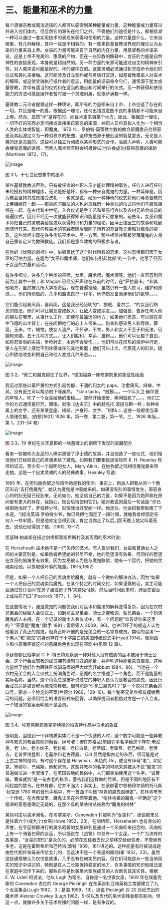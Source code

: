 

# 三、能量和巫术的力量

每个遵循宗教或魔法途径的人都可以感受到某种能量或力量，这种能量或力量穿过并进入他们体内，但显然它的源头在他们之外。不管他们的途径是什么，都相信*是*一种可以通过一套实用技术的表现来获得和使用的力量。这种力量是什么，它来自哪里，有几种解释，其中一些是不相容的。有一些来自基督教世界观的理论认为女巫的力量来自上帝。女巫的力量可能来自于自然的内在力量，用基督教的术语来说，这是上帝不完美的、堕落的产物，但在一些异教的解释中，女巫的力量是自然神性的直接表现，本身就是超自然的。另一种力量的来源可能通过自主的精神来引导，对人类来说可能是好的、坏的或中立的。这些灵魂必须通过祈求或命令他们的仪式和典礼来接触。这可能涉及订立契约或与灵魂打交道，如基督教猎巫人对巫术的解释，或迫使灵魂执行操作者的意志，用能量的话语命令它们，通常源于犹太或基督教，并伴有适当的仪式和在适当的地点和时间举行的仪式。另一种获得和使用能力的方法可能是操作者暂时被一个灵魂附身，就像萨满教一样。

基督教二元论者提倡这样一种理论，即所有的力量都来自上帝，上帝创造了存在的一切，并且是唯一的善。根据这一理论，任何出错或意图不良的事情都不可能来自上帝。然而，显然“坏”是存在的，而且肯定来自某个地方。因此，根据这一理论，一切不好的东西必定间接或直接来自邪恶的来源，神职人员将其拟人化为一个相当人类的实体或智能，即魔鬼。1972 年，罗伯特·莫蒂默主教的教会驱魔委员会将邪恶及其起源定义为一种对秩序的扭曲，这种扭曲源于被创造的智慧意志，无论是人类的还是恶魔的。这些可以独立行动或以某种形式的合作。驱魔人声称，人类可能会接受恶魔的诱惑，而黑人魔术师有时会积极尝试(也许会成功)获得恶魔的援助(Mortimer 1972，17)。

![image](images/9781620558454_005.jpg)

图 3.1。十七世纪想象中的巫术

某些基督教教派声称，只有被任命的神职人员才能处理精神事务，任何人进行任何未经授权的精神程序，无论是好是坏，都有一种来自魔鬼的力量。一种延伸是，因为教会坚持其成员接受洗礼——也就是说，经历一种神奇的仪式将他们与基督教的上帝捆绑在一起——那些练习魔法的人也必须经历一种类似的仪式将他们与魔鬼捆绑在一起。在古代和中世纪，入会仪式是手工艺和贸易行会以及农村兄弟会成员的普遍仪式，因此不经历一次就能获得知识和能量是不可想象的。前些年，女巫和魔术师把自己的灵魂卖给魔鬼以获得知识和力量的理论，因浮士德医生的故事和戏剧而流行开来。现代异教巫术的实践者随后删除了所有的基督教元素和对魔鬼的提及，这些曾经出现在许多传统巫术中。另一方面，那些相信并积极崇拜魔鬼的人将自己重新定义为撒殚教徒。我们都是意义建构的积极参与者。

在他的《忧郁的剖析》中，伯顿表达了这个时代所有的恐惧，这些恐惧都归因于女巫的可怕力量。在题为“女巫和魔术师，他们如何引起忧郁”的一节中，他写了归因于女巫的力量和活动。

有许多细分，许多几个种类的巫师，女巫，魔术师，魔术师等。他们一直容忍到目前为止其中一些；和 Magick 已经公开声称在以前的时代，在*萨拉曼卡，*和其他地方，虽然被几所大学指责后，现在普遍抵触，虽然仍有一些人练习，维护和原谅。。。他们所能做的，几乎和魔鬼自己一样多，他仍然准备满足他们的欲望。。。。

它们能引起暴风雨，暴风雨，这是我已经证明的*、挪威、爱尔兰、*的女巫们熟悉的做法。他们可以让朋友变成敌人，让敌人变成朋友。。。加强爱，告诉任何人他的朋友在哪里，从事什么工作，即使在最遥远的地方；如果他们愿意，可以骑在空中飞翔的山羊背上，在夜间把他们的心上人带来。。。伤害和感染男人和野兽，藤蔓，玉米，牛，植物，使女人流产，不怀孕，不育，男人和女人不至于和无法，已婚和未婚，五十几种方式。。。让人们胜利，幸运，雄辩。。。他们可以让棍子自由，如将忍受剑的尖端，步枪射击，永远不会受伤。。。他们可以在炽热的熔炉中行走，使人在刑架上感觉不到疼痛或任何其他折磨；他们可以止血，代表死人的形状，随心所欲地改变和把自己和他人变成几种形态。。。。

![image](images/9781620558454_006.jpg)

图 3.2。*死亡和魔鬼锁住了世界，*德国福森一座修道院里的象征性绘画

我见过那些以最严重的方式引起忧郁，干涸的妇女的 paps，治愈痛风，麻痹，中风，没有医生可以帮助的下降疾病， *solo tactu，*触摸。。。一个叫大卫·赫尔德的年轻人，吃了一个女巫给他的蛋糕。。。突然开始溺爱，瞬间就疯了。。。。他们工作的方式通常是符咒、图像，就像《达夫王》中的赫克托·波提乌斯一样；各种金属上的文字，还有某某星座、绳结、护身符、文字、飞镖& c .这些一般都使当事人情绪忧郁。(伯顿[1621] 1926 年，第一卷，第二卷，第一节。三，1926 年版。，第 1，231–34 卷)

![image](images/9781620558454_007.jpg)

图 3.3。19 世纪在兰开夏郡的一块墓碑上的铜牌下发现的驱魔配方

看来一些被称为女巫的人确实遵循了浮士德的故事，并且创造了一些仪式，他们相信他们已经把自己的灵魂卖给了魔鬼。如果我们要相信民俗牧师 R. H. Heanley 牧师的证词，至少有一个聪明的女人，Mary Atkin，在她弥留之际相信魔鬼要来带走她。这是一个出卖灵魂的人的经典故事。Heanley 写道:

1885 年，在老玛丽弥留之际陪伴她是我的使命。事实上，她派人把我从另一个教区叫去“去打倒魔鬼”，她认为魔鬼是冲着她来的。如果没有别的事情发生，邪恶良心的时刻无疑已经到来。无论如何，她坚信自己的力量，如果不是因为她声称在房间里有更大的存在，我担心，她会后悔使用它们。她对我说的最后一句话是:“你已经把他治好了，罗伯特少爷，就像我治好安妮一样。你走后，他会把我带到撒丁下水道。“[标准英语:罗伯特少爷，你已经把他固定了一段时间，就像我曾经固定任何人一样牢固，但是他肯定会得到我，肯定当你走了以后。]那天晚上她尖叫着死去，说他已经得到了她。(1902, 13–17)

凯瑟琳·帕森斯在描述剑桥郡霍斯希斯村及其周围的巫术时说:

在 Horseheath 巫术绝不是一门失传的艺术。有人告诉我们，女巫和普通女人之间的主要区别是，如果后者希望她的邻居不幸，她的愿望没有效果，但同样的愿望在女巫的脑海里有效果，因为女巫被认为是与魔鬼联盟，她有一个契约，把她的灵魂卖给他，以换取做坏事的能量。(1915;1952)

但是，如果一个人把自己的灵魂卖给魔鬼，就有一个微妙的解决办法，因为“如果一个人把自己的灵魂卖给魔鬼，在某个特定的时间交付，如果谨慎的话，卖主可能会通过签订合同‘在房子里或房子外’来避免付款，然后当时间到来时，跨坐在窗台上或站在门口”(Peacock 1877，I，84)。

在这些情况下，谁是魔鬼的问题使我们对巫术和魔法的解释变得复杂，因为在农村兄弟会的秘密入会仪式上，如磨坊主兄弟会、骑士之握和词、犁兄弟会，一个扮演魔鬼的人主持。在一个记录的骑士入会仪式中，有一个问题是“谁告诉你来这里的？”答案是“魔鬼”(歌手 1881；雷尼等人 2009，86)。也许吓坏了的候选人认为他看到了真正的魔鬼，但真正吓坏他的是兄弟会的一名领导成员。类似的混淆“一个黑人”和“魔鬼”的身份存在于十字路口的美国传统仪式中(Hyatt 1974)。像别西卜和小恶魔怀疑这样的恶魔角色也出现在哑剧中(见第 12 章)。

亨廷顿郡民俗学家 C. F .特巴特观察到一种对他人没有威胁的巫术被用于骑士公会。这个行会或邪教的成员拥有控制马匹的能量，并声称这种能量来自魔鬼。这种力量给了他们作为蹄铁匠或驯马师的巨大优势(Tebbutt 1984，86)。当他在一个农村兄弟会的入会仪式上扮演角色时，恶魔的名字描述了一个角色，而不是能量的实际名称。当然，这个角色总是被听说过它的神职人员认为是教会的魔鬼，因此行会成员总是被误解为魔鬼崇拜者。很可能是“你见过魔鬼吗？”是一个农村兄弟会的口号，要求一个特定的答案(兰德尔 1966，109-10)。每个秘密兄弟会都有模棱两可的问题，必须用恰当的语言形式来回答，以确保提问者相信对方是一个入会者。一个错误的答案表明他不是会员。

![image](images/9781620558454_008.jpg)

图 3.4。埃塞克斯郡撒克斯特德的帕吉特作品中马术的象征

很明显，当提到一个非物质实体而不是一个伪装的人时，这个数字可能是一些异教神与邪恶的教会原则的融合。绰号*老* ( *老*在苏格兰)前缀许多名字给这个存在:老尼克，老' Un，老小伙子，老划痕，老拉古桑，老萨姆，老霍尼，老巴格斯，老博吉，老普罗维登斯，老基尔和老古德曼。 *Old* 显然是指古老的东西，很可能是对上古之神的信仰。有时这个存在是 Halyman，黑色的 Un，或没有绰号“老”，如尼克，塞缪尔，巴格斯，他和爸爸。这些异教神的名字的可能来源被从不说“魔鬼”的普遍做法进一步混淆了。在英国各地的民俗中，人们都害怕使用这个名字。“说曹操，曹操就到”是一句古老的格言，警告我们这样做的后果。但是不同的地区有不同程度的禁令。在林肯郡，它并不强大；事实上，在该郡霍尔顿勒穆尔镇的托马斯·狄克逊 1780 年的音乐手稿中，有一首曲子叫做“林肯的魔鬼般确定”。在林肯市有一个传统，在大教堂里，魔鬼让风在外面等着他。“像林肯镇的魔鬼一样确定”这个短语的意思是确定无疑的，在那个县的某些树丛被称为“魔鬼的树林”

某些村庄以巫术闻名。在埃塞克斯，Canewdon 村被称为“女巫村”，据说那里总是住着六个(或九个)女巫(Howe 1952，23)，在剑桥郡，Horseheath 也有类似的声誉。在亨廷顿郡进行的臭名昭著的女巫审判是通过一个风向标来纪念的，风向标上有一个骑着扫帚的女巫，所以据说在《战警》中总有一个女巫。一个广为流传的故事是，“女巫的职位”是永久的，必须在现任者去世之前移交给继任者，不管她有多老。这是在霍斯希斯和巴特洛(波特 1969，161)讲述的。这种能量有时被说成是由世代相传和母亲传给女儿的，但这决不是一个普遍的原则(豪 1952，23)。虽然这些通常被认为仅仅是故事，几乎没有任何实质内容，但它们可能是从一些当地现实的知识中讲述的，特别是在人口长期保持稳定的地方，许多事情的知识和做法是在家庭中流传下来的。那些自称是世袭巫术家族成员的人会断言其真实性。根据 E. W. Lidell 的说法，他以 Lugh 为笔名，自称是一名世袭女巫，1909 年在埃塞克斯的 Canewdon 去世的 George Pickingill 在东英吉利亚和英格兰南部建立了九个女巫集会(Lugh 1982，3；葛温 1999，19)。据说 Pickingill 对 20 世纪杰出的魔术师 Aleister Crowley (Lugh 1982，5-6)以及当代的巫术崇拜者都有影响，但这一点，就像许多关于巫术传播的问题一样，是有争议的。